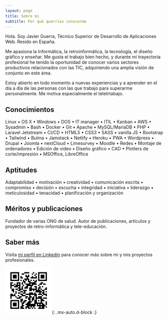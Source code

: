 ```yaml
---
layout: page
title: Sobre mi
subtitle: Por qué querrías conocerme
---
```


Hola. Soy Javier Guerra, Técnico Superior de Desarrollo de Aplicaciones Web. Resido en España.

Me apasiona la Informática, la retroinformática, la tecnología, el diseño gráfico y enseñar. Me gusta el trabajo bien hecho, y durante mi trayectoria profesional he tenido la oportunidad de conocer varios sectores productivos relacionados con las TIC, adquiriendo una amplia visión de conjunto en este área.

Estoy abierto en todo momento a nuevas experiencias y a aprender en el día a día de las personas con las que trabajo para superarme personalmente. Me motiva especialmente el teletrtabajo.

## Conocimientos
Linux • OS X • Windows • DOS • IT manager • ITIL • Kanban • AWS • Sysadmin • Bash • Docker • Git • Apache • MySQL/MariaDB • PHP • Laravel Jetstream  • CI/CD • HTML5 • CSS3 • SASS • vanilla JS • Bootstrap • Tailwind • Bulma • Jamstack • Netlify • Heroku • PWA • Wordpress • Drupal • Joomla • nextCloud • Limesurvey • Moodle • Redes • Montaje de ordenadores • Edición de video • Diseño gráfico • CAD • Plotters de corte/impresión • MSOffice, LibreOffice

## Aptitudes
Adaptabilidad • motivación • creatividad • comunicación escrita • compromiso • decisión • escucha • integridad • iniciativa • liderazgo • meticulosidad • tenacidad • planificación y organización

## Méritos y publicaciones
Fundador de varias ONG de salud.
Autor de publicaciones, artículos y proyectos de retro-informática y tele-educación.

## Saber más
Visita [mi perfil en Linkedin](https://linkedin.com/in/javguerra) para conocer más sobre mi y mis proyectos profesionales.

![Código QR](assets/img/qr-code.png){: .mx-auto.d-block :}

